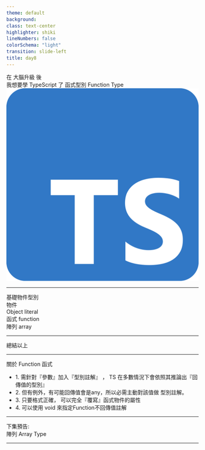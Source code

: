 ```yaml
---
theme: default
background:
class: text-center
highlighter: shiki
lineNumbers: false
colorSchema: "light"
transition: slide-left
title: day8
---
```


<div class="flex h-full space-x-8  mb-10 justify-center items-center">
  <div class="font-bold  text-left tracking-wide p-3 text-[#2e79c7] text-[35px] relative">在 <span class="text-center p-0.5  px-3  text-[55px] inline-block"> 大腦升級 </span> 後  <br>我想要學 TypeScript 了  
  <span class="bg-[#2e79c7] mt-8 text-white text-center p-1 text-[20px] w-70 block"> 函式型別 Function Type</span> 
  </div>
  <div class="h-42 w-42">
    <img src ="/tslogo.png" class="mx-auto"/>
  </div>
</div>
<div class="mx-auto bg-[#2e79c7] h-3 right-0 bottom-0 left-0 absolute"></div>

---

<div class="font-bold my-auto  mx-auto text-center p-3 text-[#2e79c7] text-3xl">基礎物件型別</div>
<div class="h-full ">
  <div class="flex h-46 mt-20 w-full items-center  justify-center relative">
    <div class="rounded-full mx-auto bg-[#C4E1FF33] h-60  text-center top-2 right-70 left-0 w-60  absolute " ></div>
    <div class="rounded-full mx-auto  bg-[#2F6FB0] h-48 text-center right-0 -bottom-3 left-0   w-48  z-3 absolute" ></div>
    <div class="rounded-full mx-auto bg-[#C4E1FF33] h-68 text-center top-3 right-0 left-90 w-68 -z-2 absolute " ></div>
    <div class="font-bold mx-auto  mt-20 text-center opacity-25 top-2    left-50 text-23px  text-[#2F6FB0] w-45 absolute">
      物件 <br>Object literal
    </div>
    <div class="font-bold m-auto text-center text-white  top-20 right-0 bottom-0 left-0 text-24px   text-[#2F6FB0] w-40 z-3 absolute">
      函式 function
    </div>
    <div class="font-bold text-center opacity-25 right-14 right-34 bottom-0   bottom-5  text-30px  text-[#2F6FB0]   w-60 absolute">
     陣列 array
    </div>
  </div>
</div>

<div class="mx-auto bg-[#2e79c7] h-3 right-0 bottom-0 left-0 absolute"></div>

---

<div class="font-bold   mx-auto mt-40 text-center p-3 text-[#2e79c7] text-3xl"><span class="bg-[#2e79c7] mt-8 text-white text-center p-1 text-[25px] w-40 inline-block"> 總結以上 </span> </div>

<div class="mx-auto bg-[#2e79c7] h-3 right-0 bottom-0 left-0 absolute"></div>

---

<div class="font-bold my-auto  mx-auto text-left p-3 text-[#2e79c7] text-[26px]">關於 Function 函式</div>

<ul class="space-y-5 mt-10 text-xl text-[#696969]">
  <li>
  1. 需針對『參數』加入『型別註解』 ， TS 在多數情況下會依照其推論出『回傳值的型別』
  </li>
  <li>
  2. 但有例外，有可能回傳值會是any，所以必需主動對該值做 型別註解。
  </li>
  <li>
  3. 只要格式正確， 可以完全『覆寫』函式物件的屬性
  </li>
  <li>
  4. 可以使用 void 來指定Function不回傳值註解
  </li>
</ul>
<div class="mx-auto bg-[#2e79c7] h-3 right-0 bottom-0 left-0 absolute"></div>

---

<div class="font-bold   mx-auto mt-40 text-center p-3 text-[#2e79c7] text-3xl"><span class="bg-[#2e79c7] mt-8 text-white text-center p-1 text-[20px] w-80 inline-block"> 下集預告:<br/>
 陣列 Array Type</span> </div>

<div class="mx-auto bg-[#2e79c7] h-3 right-0 bottom-0 left-0 absolute"></div>

---

<!-- https://ithelp.ithome.com.tw/articles/10214939 -->

<!-- https://ithelp.ithome.com.tw/articles/10219539 -->
